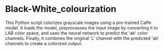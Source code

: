 # Black-White_colourization
This Python script colorizes grayscale images using a pre-trained Caffe model. It loads the model, preprocesses the input image by converting it to LAB color space, and uses the neural network to predict the 'ab' color channels. Finally, it combines the original 'L' channel with the predicted 'ab' channels to create a colorized output.
